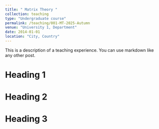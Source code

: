 ```yaml
---
title: " Matrix Theory "     
collection: teaching
type: "Undergraduate course"
permalink: /teaching/001-MT-2025-Autumn
venue: "University 1, Department"    
date: 2014-01-01
location: "City, Country"
---
```


This is a description of a teaching experience. You can use markdown like any other post.

Heading 1
======

Heading 2
======

Heading 3
======
